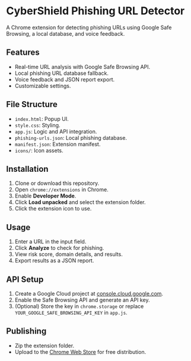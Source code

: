 ﻿# CyberShield Phishing URL Detector

A Chrome extension for detecting phishing URLs using Google Safe Browsing, a local database, and voice feedback.

## Features
- Real-time URL analysis with Google Safe Browsing API.
- Local phishing URL database fallback.
- Voice feedback and JSON report export.
- Customizable settings.

## File Structure
- `index.html`: Popup UI.
- `style.css`: Styling.
- `app.js`: Logic and API integration.
- `phishing-urls.json`: Local phishing database.
- `manifest.json`: Extension manifest.
- `icons/`: Icon assets.

## Installation
1. Clone or download this repository.
2. Open `chrome://extensions` in Chrome.
3. Enable **Developer Mode**.
4. Click **Load unpacked** and select the extension folder.
5. Click the extension icon to use.

## Usage
1. Enter a URL in the input field.
2. Click **Analyze** to check for phishing.
3. View risk score, domain details, and results.
4. Export results as a JSON report.

## API Setup
1. Create a Google Cloud project at [console.cloud.google.com](https://console.cloud.google.com).
2. Enable the Safe Browsing API and generate an API key.
3. (Optional) Store the key in `chrome.storage` or replace `YOUR_GOOGLE_SAFE_BROWSING_API_KEY` in `app.js`.

## Publishing
- Zip the extension folder.
- Upload to the [Chrome Web Store](https://chrome.google.com/webstore) for free distribution.